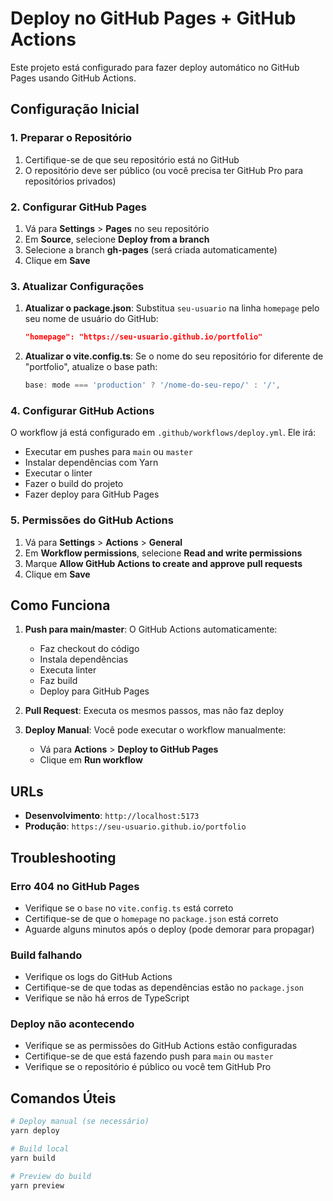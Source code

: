 # Deploy no GitHub Pages + GitHub Actions

Este projeto está configurado para fazer deploy automático no GitHub Pages usando GitHub Actions.

## Configuração Inicial

### 1. Preparar o Repositório

1. Certifique-se de que seu repositório está no GitHub
2. O repositório deve ser público (ou você precisa ter GitHub Pro para repositórios privados)

### 2. Configurar GitHub Pages

1. Vá para **Settings** > **Pages** no seu repositório
2. Em **Source**, selecione **Deploy from a branch**
3. Selecione a branch **gh-pages** (será criada automaticamente)
4. Clique em **Save**

### 3. Atualizar Configurações

1. **Atualizar o package.json**: Substitua `seu-usuario` na linha `homepage` pelo seu nome de usuário do GitHub:
   ```json
   "homepage": "https://seu-usuario.github.io/portfolio"
   ```

2. **Atualizar o vite.config.ts**: Se o nome do seu repositório for diferente de "portfolio", atualize o base path:
   ```typescript
   base: mode === 'production' ? '/nome-do-seu-repo/' : '/',
   ```

### 4. Configurar GitHub Actions

O workflow já está configurado em `.github/workflows/deploy.yml`. Ele irá:

- Executar em pushes para `main` ou `master`
- Instalar dependências com Yarn
- Executar o linter
- Fazer o build do projeto
- Fazer deploy para GitHub Pages

### 5. Permissões do GitHub Actions

1. Vá para **Settings** > **Actions** > **General**
2. Em **Workflow permissions**, selecione **Read and write permissions**
3. Marque **Allow GitHub Actions to create and approve pull requests**
4. Clique em **Save**

## Como Funciona

1. **Push para main/master**: O GitHub Actions automaticamente:
   - Faz checkout do código
   - Instala dependências
   - Executa linter
   - Faz build
   - Deploy para GitHub Pages

2. **Pull Request**: Executa os mesmos passos, mas não faz deploy

3. **Deploy Manual**: Você pode executar o workflow manualmente:
   - Vá para **Actions** > **Deploy to GitHub Pages**
   - Clique em **Run workflow**

## URLs

- **Desenvolvimento**: `http://localhost:5173`
- **Produção**: `https://seu-usuario.github.io/portfolio`

## Troubleshooting

### Erro 404 no GitHub Pages
- Verifique se o `base` no `vite.config.ts` está correto
- Certifique-se de que o `homepage` no `package.json` está correto
- Aguarde alguns minutos após o deploy (pode demorar para propagar)

### Build falhando
- Verifique os logs do GitHub Actions
- Certifique-se de que todas as dependências estão no `package.json`
- Verifique se não há erros de TypeScript

### Deploy não acontecendo
- Verifique se as permissões do GitHub Actions estão configuradas
- Certifique-se de que está fazendo push para `main` ou `master`
- Verifique se o repositório é público ou você tem GitHub Pro

## Comandos Úteis

```bash
# Deploy manual (se necessário)
yarn deploy

# Build local
yarn build

# Preview do build
yarn preview
``` 